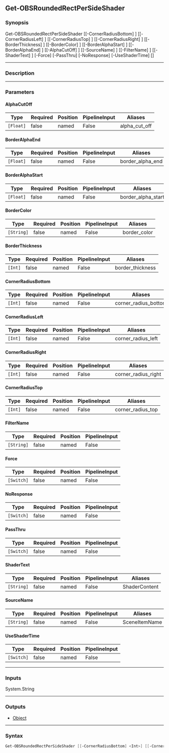 Get-OBSRoundedRectPerSideShader
-------------------------------

### Synopsis
Get-OBSRoundedRectPerSideShader [[-CornerRadiusBottom] <int>] [[-CornerRadiusLeft] <int>] [[-CornerRadiusTop] <int>] [[-CornerRadiusRight] <int>] [[-BorderThickness] <int>] [[-BorderColor] <string>] [[-BorderAlphaStart] <float>] [[-BorderAlphaEnd] <float>] [[-AlphaCutOff] <float>] [[-SourceName] <string>] [[-FilterName] <string>] [[-ShaderText] <string>] [-Force] [-PassThru] [-NoResponse] [-UseShaderTime] [<CommonParameters>]

---

### Description

---

### Parameters
#### **AlphaCutOff**

|Type     |Required|Position|PipelineInput|Aliases      |
|---------|--------|--------|-------------|-------------|
|`[Float]`|false   |named   |False        |alpha_cut_off|

#### **BorderAlphaEnd**

|Type     |Required|Position|PipelineInput|Aliases         |
|---------|--------|--------|-------------|----------------|
|`[Float]`|false   |named   |False        |border_alpha_end|

#### **BorderAlphaStart**

|Type     |Required|Position|PipelineInput|Aliases           |
|---------|--------|--------|-------------|------------------|
|`[Float]`|false   |named   |False        |border_alpha_start|

#### **BorderColor**

|Type      |Required|Position|PipelineInput|Aliases     |
|----------|--------|--------|-------------|------------|
|`[String]`|false   |named   |False        |border_color|

#### **BorderThickness**

|Type   |Required|Position|PipelineInput|Aliases         |
|-------|--------|--------|-------------|----------------|
|`[Int]`|false   |named   |False        |border_thickness|

#### **CornerRadiusBottom**

|Type   |Required|Position|PipelineInput|Aliases             |
|-------|--------|--------|-------------|--------------------|
|`[Int]`|false   |named   |False        |corner_radius_bottom|

#### **CornerRadiusLeft**

|Type   |Required|Position|PipelineInput|Aliases           |
|-------|--------|--------|-------------|------------------|
|`[Int]`|false   |named   |False        |corner_radius_left|

#### **CornerRadiusRight**

|Type   |Required|Position|PipelineInput|Aliases            |
|-------|--------|--------|-------------|-------------------|
|`[Int]`|false   |named   |False        |corner_radius_right|

#### **CornerRadiusTop**

|Type   |Required|Position|PipelineInput|Aliases          |
|-------|--------|--------|-------------|-----------------|
|`[Int]`|false   |named   |False        |corner_radius_top|

#### **FilterName**

|Type      |Required|Position|PipelineInput|
|----------|--------|--------|-------------|
|`[String]`|false   |named   |False        |

#### **Force**

|Type      |Required|Position|PipelineInput|
|----------|--------|--------|-------------|
|`[Switch]`|false   |named   |False        |

#### **NoResponse**

|Type      |Required|Position|PipelineInput|
|----------|--------|--------|-------------|
|`[Switch]`|false   |named   |False        |

#### **PassThru**

|Type      |Required|Position|PipelineInput|
|----------|--------|--------|-------------|
|`[Switch]`|false   |named   |False        |

#### **ShaderText**

|Type      |Required|Position|PipelineInput|Aliases      |
|----------|--------|--------|-------------|-------------|
|`[String]`|false   |named   |False        |ShaderContent|

#### **SourceName**

|Type      |Required|Position|PipelineInput|Aliases      |
|----------|--------|--------|-------------|-------------|
|`[String]`|false   |named   |False        |SceneItemName|

#### **UseShaderTime**

|Type      |Required|Position|PipelineInput|
|----------|--------|--------|-------------|
|`[Switch]`|false   |named   |False        |

---

### Inputs
System.String

---

### Outputs
* [Object](https://learn.microsoft.com/en-us/dotnet/api/System.Object)

---

### Syntax
```PowerShell
Get-OBSRoundedRectPerSideShader [[-CornerRadiusBottom] <Int>] [[-CornerRadiusLeft] <Int>] [[-CornerRadiusTop] <Int>] [[-CornerRadiusRight] <Int>] [[-BorderThickness] <Int>] [[-BorderColor] <String>] [[-BorderAlphaStart] <Float>] [[-BorderAlphaEnd] <Float>] [[-AlphaCutOff] <Float>] [[-SourceName] <String>] [[-FilterName] <String>] [[-ShaderText] <String>] [-Force <Switch>] [-PassThru <Switch>] [-NoResponse <Switch>] [-UseShaderTime <Switch>] [<CommonParameters>]
```
